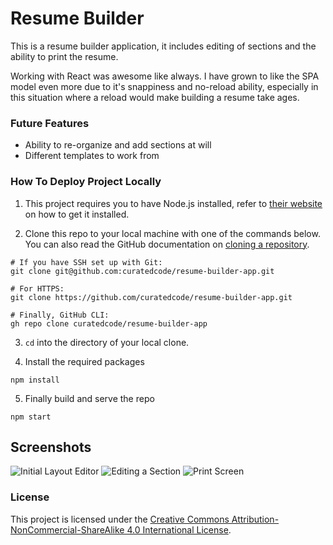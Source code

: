 # Resume Builder

This is a resume builder application, it includes editing of sections and the ability to print the resume.

Working with React was awesome like always. I have grown to like the SPA model even more due to it's snappiness and no-reload ability, especially in this situation where a reload would make building a resume take ages.

### Future Features
- Ability to re-organize and add sections at will
- Different templates to work from

### How To Deploy Project Locally

1. This project requires you to have Node.js installed, refer to [their website](https://nodejs.org/en/download/) on how to get it installed.

2. Clone this repo to your local machine with one of the commands below. You can also read the GitHub documentation on [cloning a repository](https://docs.github.com/en/repositories/creating-and-managing-repositories/cloning-a-repository).

```
# If you have SSH set up with Git:
git clone git@github.com:curatedcode/resume-builder-app.git

# For HTTPS:
git clone https://github.com/curatedcode/resume-builder-app.git

# Finally, GitHub CLI:
gh repo clone curatedcode/resume-builder-app
```

3. ```cd``` into the directory of your local clone.

4. Install the required packages

``` 
npm install
```

5. Finally build and serve the repo

```
npm start
```

## Screenshots

![Initial Layout Editor](https://i.postimg.cc/PrqJVcQn/Screenshot-from-2023-01-19-14-21-15.png)
![Editing a Section](https://i.postimg.cc/C5c1LHY2/Screenshot-from-2023-01-19-14-22-39.png)
![Print Screen](https://i.postimg.cc/sfm1cySJ/Screenshot-from-2023-01-19-14-21-51.png)



### License

This project is licensed under the [Creative Commons Attribution-NonCommercial-ShareAlike 4.0 International License](http://creativecommons.org/licenses/by-nc-sa/4.0/).
